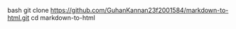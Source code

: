 bash
    git clone https://github.com/GuhanKannan23f2001584/markdown-to-html.git
    cd markdown-to-html